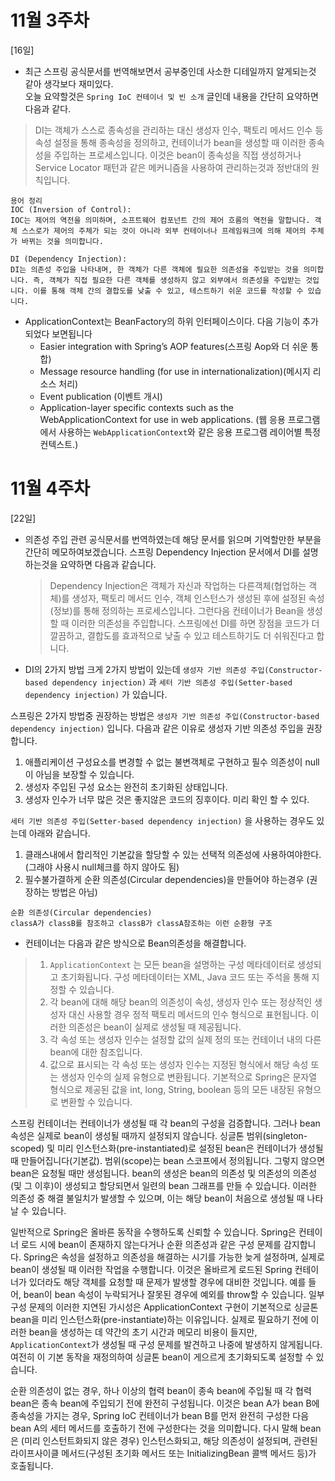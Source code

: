 11월 3주차
===

[16일]
- 최근 스프링 공식문서를 번역해보면서 공부중인데 사소한 디테일까지 알게되는것 같아 생각보다 재미있다. \
  오늘 요약할것은 `Spring IoC 컨테이너 및 빈 소개` 글인데 내용을 간단히 요약하면 다음과 같다.
> DI는 객체가 스스로 종속성을 관리하는 대신 생성자 인수, 팩토리 메서드 인수 등 속성 설정을 통해 종속성을 정의하고, 컨테이너가 bean을 생성할 때 이러한 종속성을 주입하는 프로세스입니다. 이것은 bean이 종속성을 직접 생성하거나 Service Locator 패턴과 같은 메커니즘을 사용하여 관리하는것과 정반대의 원칙입니다.

```
용어 정리
IOC (Inversion of Control):
IOC는 제어의 역전을 의미하며, 소프트웨어 컴포넌트 간의 제어 흐름의 역전을 말합니다. 객체 스스로가 제어의 주체가 되는 것이 아니라 외부 컨테이너나 프레임워크에 의해 제어의 주체가 바뀌는 것을 의미합니다. 

DI (Dependency Injection):
DI는 의존성 주입을 나타내며, 한 객체가 다른 객체에 필요한 의존성을 주입받는 것을 의미합니다. 즉, 객체가 직접 필요한 다른 객체를 생성하지 않고 외부에서 의존성을 주입받는 것입니다. 이를 통해 객체 간의 결합도를 낮출 수 있고, 테스트하기 쉬운 코드를 작성할 수 있습니다.
```
- ApplicationContext는 BeanFactory의 하위 인터페이스이다. 다음 기능이 추가되었다 보면됩니다
  - Easier integration with Spring’s AOP features(스프링 Aop와 더 쉬운 통합)
  - Message resource handling (for use in internationalization)(메시지 리소스 처리)
  - Event publication (이벤트 개시)
  - Application-layer specific contexts such as the WebApplicationContext for use in web applications. (웹 응용 프로그램에서 사용하는 `WebApplicationContext`와 같은 응용 프로그램 레이어별 특정 컨텍스트.)

11월 4주차
===
[22일]
- 의존성 주입 관련 공식문서를 번역하였는데 해당 문서를 읽으며 기억할만한 부분을 간단히 메모하여보겠습니다.
  스프링 Dependency Injection 문서에서 DI를 설명하는것을 요약하면 다음과 같습니다.
  > Dependency Injection은 객체가 자신과 작업하는 다른객체(협업하는 객체)를 생성자, 팩토리 메서드 인수, 객체 인스턴스가 생성된 후에 설정된 속성(정보)를 통해 정의하는 프로세스입니다. 그런다음 컨테이너가 Bean을 생성할 때 이러한 의존성을 주입합니다.
  스프링에선 DI를 하면 장점을 코드가 더 깔끔하고, 결합도를 효과적으로 낮출 수 있고 테스트하기도 더 쉬워진다고 합니다.

- DI의 2가지 방법
크게 2가지 방법이 있는데 `생성자 기반 의존성 주입(Constructor-based dependency injection)` 과 `세터 기반 의존성 주입(Setter-based dependency injection)` 가 있습니다.

스프링은 2가지 방법중 권장하는 방법은 `생성자 기반 의존성 주입(Constructor-based dependency injection)` 입니다.
다음과 같은 이유로 생성자 기반 의존성 주입을 권장합니다.
1. 애플리케이션 구성요소를 변경할 수 없는 불변객체로 구현하고 필수 의존성이 null이 아님을 보장할 수 있습니다.
2. 생성자 주입된 구성 요소는 완전히 초기화된 상태입니다.
3. 생성자 인수가 너무 많은 것은 좋지않은 코드의 징후이다. 미리 확인 할 수 있다.

`세터 기반 의존성 주입(Setter-based dependency injection)` 을 사용하는 경우도 있는데 아래와 같습니다.
1. 클래스내에서 합리적인 기본값을 할당할 수 있는 선택적 의존성에 사용하여야한다. (그래야 사용시 null체크를 하지 않아도 됨)
2. 필수불가결하게 순환 의존성(Circular dependencies)을 만들어야 하는경우 (권장하는 방법은 아님)
```
순환 의존성(Circular dependencies)
classA가 classB를 참조하고 classB가 classA참조하는 이런 순환형 구조
```
- 컨테이너는 다음과 같은 방식으로 Bean의존성을 해결합니다.
>
> 1. `ApplicationContext` 는 모든 bean을 설명하는 구성 메타데이터로 생성되고 초기화됩니다. 구성 메타데이터는 XML, Java 코드 또는 주석을 통해 지정할 수 있습니다.
> 2. 각 bean에 대해 해당 bean의 의존성이 속성, 생성자 인수 또는 정상적인 생성자 대신 사용할 경우 정적 팩토리 메서드의 인수 형식으로 표현됩니다. 이러한 의존성은 bean이 실제로 생성될 때 제공됩니다.
> 3. 각 속성 또는 생성자 인수는 설정할 값의 실제 정의 또는 컨테이너 내의 다른 bean에 대한 참조입니다.
> 4. 값으로 표시되는 각 속성 또는 생성자 인수는 지정된 형식에서 해당 속성 또는 생성자 인수의 실제 유형으로 변환됩니다. 기본적으로 Spring은 문자열 형식으로 제공된 값을 int, long, String, boolean 등의 모든 내장된 유형으로 변환할 수 있습니다.

스프링 컨테이너는 컨테이너가 생성될 때 각 bean의 구성을 검증합니다.
그러나 bean 속성은 실제로 bean이 생성될 때까지 설정되지 않습니다.
싱글톤 범위(singleton-scoped) 및 미리 인스턴스화(pre-instantiated)로 설정된 bean은 컨테이너가 생성될 때 만들어집니다(기본값).
범위(scope)는 bean 스코프에서 정의됩니다. 그렇지 않으면 bean은 요청될 때만 생성됩니다.
bean의 생성은 bean의 의존성 및 의존성의 의존성(및 그 이후)이 생성되고 할당되면서 일련의 bean 그래프를 만들 수 있습니다. 이러한 의존성 중 해결 불일치가 발생할 수 있으며, 이는 해당 bean이 처음으로 생성될 때 나타날 수 있습니다.

일반적으로 Spring은 올바른 동작을 수행하도록 신뢰할 수 있습니다. Spring은 컨테이너 로드 시에 bean이 존재하지 않는다거나 순환 의존성과 같은 구성 문제를 감지합니다.
Spring은 속성을 설정하고 의존성을 해결하는 시기를 가능한 늦게 설정하며, 실제로 bean이 생성될 때 이러한 작업을 수행합니다. 이것은 올바르게 로드된 Spring 컨테이너가 있더라도 해당 객체를 요청할 때 문제가 발생할 경우에 대비한 것입니다. 예를 들어, bean이 bean 속성이 누락되거나 잘못된 경우에 예외를 throw할 수 있습니다. 일부 구성 문제의 이러한 지연된 가시성은 ApplicationContext 구현이 기본적으로 싱글톤 bean을 미리 인스턴스화(pre-instantiate)하는 이유입니다. 실제로 필요하기 전에 이러한 bean을 생성하는 데 약간의 초기 시간과 메모리 비용이 들지만, `ApplicationContext`가 생성될 때 구성 문제를 발견하고 나중에 발생하지 않게됩니다. 여전히 이 기본 동작을 재정의하여 싱글톤 bean이 게으르게 초기화되도록 설정할 수 있습니다.

순환 의존성이 없는 경우, 하나 이상의 협력 bean이 종속 bean에 주입될 때 각 협력 bean은 종속 bean에 주입되기 전에 완전히 구성됩니다. 이것은 bean A가 bean B에 종속성을 가지는 경우, Spring IoC 컨테이너가 bean B를 먼저 완전히 구성한 다음 bean A의 세터 메서드를 호출하기 전에 구성한다는 것을 의미합니다. 다시 말해 bean은 (미리 인스턴트화되지 않은 경우) 인스턴스화되고, 해당 의존성이 설정되며, 관련된 라이프사이클 메서드(구성된 초기화 메서드 또는 InitializingBean 콜백 메서드 등)가 호출됩니다.


